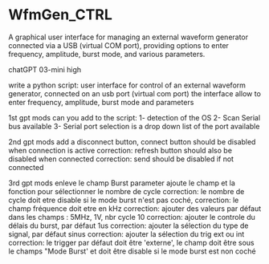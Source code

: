 # WfmGen_CTRL
A graphical user interface for managing an external waveform generator connected via a USB (virtual COM port), providing options to enter frequency, amplitude, burst mode, and various parameters.

chatGPT 03-mini high

write a python script:
user interface for control of an external waveform generator, connected on an usb port (virtual com port)
the interface allow to enter frequency, amplitude, burst mode and parameters

1st gpt mods
can you add to the script:
1- detection of the OS
2- Scan Serial bus available
3- Serial port selection is a drop down list of the port available

2nd gpt mods
add a disconnect button, connect button should be disabled when connection is active
correction: refresh button should also be disabled when connected
correction: send should be disabled if not connected

3rd gpt mods
enleve le champ Burst parameter
ajoute le champ et la fonction pour sélectionner le nombre de cycle
correction: le nombre de cycle doit etre disable si le mode burst n'est pas coché,
correction: le champ fréquence doit etre en kHz
correction: ajouter des valeurs par défaut dans les champs : 5MHz, 1V, nbr cycle 10
correction: ajouter le controle du délais du burst, par défaut 1us
correction: ajouter la sélection du type de signal, par défaut sinus
correction: ajouter la sélection du trig ext ou int
correction: le trigger par défaut doit être 'externe', le champ doit être sous le champs "Mode Burst' et doit être disable si le mode burst est non coché
